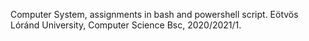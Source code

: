 Computer System, assignments in bash and powershell script. 
Eötvös Lóránd University, Computer Science Bsc, 2020/2021/1.

